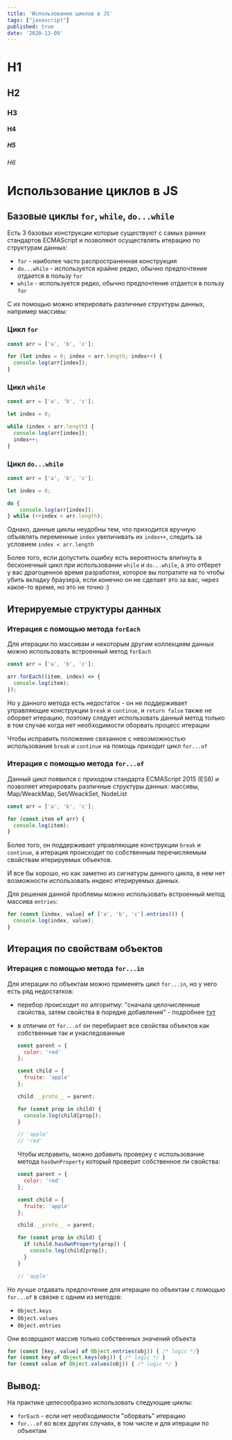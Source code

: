 ```yaml
---
title: 'Использование циклов в JS'
tags: ["javascript"]
published: true
date: '2020-13-09'
---
```


# H1    
## H2    
### H3    
#### H4    
##### H5    
###### H6        

# Использование циклов в JS

## Базовые циклы `for`, `while`, `do...while`

Есть 3 базовых конструкции которые существуют с самых ранних стандартов ECMAScript и позволяют осуществлять итерацию по структурам данных:

* `for` - наиболее часто распространенная конструкция
* `do...while` - используется крайне редко, обычно предпочтение отдается в пользу `for`
* `while` - используется редко, обычно предпочтение отдается в пользу `for`

C их помощью можно итерировать различные структуры данных, например массивы:

### Цикл `for`

```javascript
const arr = ['a', 'b', 'c'];

for (let index = 0; index < arr.length; index++) {
  console.log(arr[index]);
}
```

### Цикл `while`

```javascript
const arr = ['a', 'b', 'c'];

let index = 0;

while (index < arr.length) {
  console.log(arr[index]);
  index++;
}
```

### Цикл `do...while`

```javascript
const arr = ['a', 'b', 'c'];

let index = 0;

do {
	console.log(arr[index]);
} while (++index < arr.length);
```

Однако, данные циклы неудобны тем, что приходится вручную объявлять переменные `index` увеличивать их `index++`, следить за условием `index < arr.length`

Более того, если допустить ошибку есть вероятность влипнуть в бесконечный цикл при использовании `while` и `do...while`, а это отберет у вас драгоценное время разработки, которое вы потратите на то чтобы убить вкладку браузера, если конечно он не сделает это за вас, через какое-то время, но это не точно :)

## Итерируемые структуры данных

### Итерация с помощью метода `forEach`

Для итерации по массивам и некоторым другим коллекциям данных можно использовать встроенный метод `forEach`

```javascript
const arr = ['a', 'b', 'c'];

arr.forEach((item, index) => {
  console.log(item);
});
```

Но у данного метода есть недостаток - он не поддерживает управляющие конструкции `break` и `continue`, и `return false` также не оборвет итерацию, поэтому следует использовать данный метод только в том случае когда нет необходимости оборвать процесс итерации

Чтобы исправить положение связанное с невозможностью использования `break` и `continue` на помощь приходит цикл `for...of`

### Итерация с помощью метода `for...of`

Данный цикл появился с приходом стандарта ECMAScript 2015 (ES6) и позволяет итерировать различные структуры данных: массивы, Map/WeackMap, Set/WeackSet, NodeList

```javascript
const arr = ['a', 'b', 'c'];

for (const item of arr) {
  console.log(item);
}
```

Более того, он поддерживает управляющие конструкции `break` и `continue`, 
а итерация происходит по собственным перечисляемым свойствам итерируемых объектов.

И все бы хорошо, но как заметно из сигнатуры данного цикла, в нем нет возможности использовать индекс итерируемых данныx.

Для решения данной проблемы можно использовать встроенный метод массива `entries`:

```javascript
for (const [index, value] of ['a', 'b', 'c'].entries()) {
  console.log(index, value);
}
```

## Итерация по свойствам объектов

### Итерация с помощью метода `for...in`

Для итерации по объектам можно применять цикл `for...in`, но у него есть ряд недостатков:

* перебор происходит по алгоритму: "сначала целочисленные свойства, затем свойства в порядке добавления" - подробнее [тут](https://learn.javascript.ru/object#uporyadochenie-svoystv-obekta)

* в отличии от `for...of` он перебирает все свойства объектов как собственные так и унаследованные

  ```javascript
  const parent = {
    color: 'red'
  };
  
  const child = {
    fruite: 'apple'
  };
  
  child.__proto__ = parent;
  
  for (const prop in child) {
    console.log(child[prop]);  
  } 
  
  // 'apple'
  // 'red'
  ```

  Чтобы исправить, можно добавить проверку с использование метода `hasOwnProperty` который проверит собственное ли свойства:

  ```javascript
  const parent = {
    color: 'red'
  };
  
  const child = {
    fruite: 'apple'
  };
  
  child.__proto__ = parent;
  
  for (const prop in child) {
    if (child.hasOwnProperty(prop)) {
  	  console.log(child[prop]);  
    }
  } 
  
  // 'apple'
  ```

Но лучше отдавать предпочтение для итерации по объектам c помощью `for...of` в связке с одним из методов:

* `Object.keys`
* `Object.values`
* `Object.entries` 

Они возврщают массив только собственных значений объекта

```javascript
for (const [key, value] of Object.entries(obj)) { /* logic */}
for (const key of Object.keys(obj)) { /* logic */ }
for (const value of Object.values(obj)) { /* logic */ }
```

## Вывод: 

На практике целесообразно использовать следующие циклы:

* `forEach` - если нет необходимости "оборвать" итерацию
* `for...of` во всех других случаях, в том числе и для итерации по объектам
